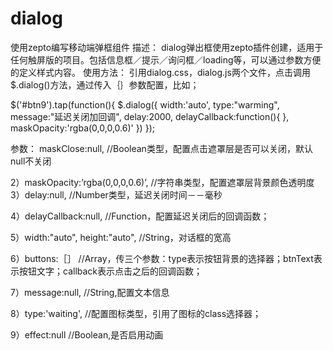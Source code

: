 # dialog
使用zepto编写移动端弹框组件
描述：
dialog弹出框使用zepto插件创建，适用于任何触屏版的项目。包括信息框／提示／询问框／loading等，可以通过参数方便的定义样式内容。
使用方法：
引用dialog.css，dialog.js两个文件，点击调用$.dialog()方法，通过传入｛｝参数配置，比如；
<link rel="stylesheet" type="text/css" href="css/dialog.css">
<script src=“http://cdn.bootcss.com/zepto/1.0rc1/zepto.min.js"></script>
<script src=“js/dialog.js"></script>
$('#btn9').tap(function(){
	$.dialog({
		width:'auto',
		type:"warming",
		message:"延迟关闭加回调",
		delay:2000,
		delayCallback:function(){
		},
		maskOpacity:'rgba(0,0,0,0.6)'
	})
});	
	
参数：
maskClose:null,
//Boolean类型，配置点击遮罩层是否可以关闭，默认null不关闭

2）maskOpacity:’rgba(0,0,0,0.6)’,
//字符串类型，配置遮罩层背景颜色透明度
3）delay:null,
//Number类型，延迟关闭时间－－毫秒

4）delayCallback:null,
//Function，配置延迟关闭后的回调函数；

5）width:"auto",
      height:"auto",
//String，对话框的宽高

6）buttons:［］
//Array，传三个参数：type表示按钮背景的选择器；btnText表示按钮文字；callback表示点击之后的回调函数；	

7）message:null,
//String,配置文本信息

8）type:'waiting',
//配置图标类型，引用了图标的class选择器；

 9）effect:null
//Boolean,是否启用动画


